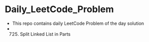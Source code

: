 # Daily_LeetCode_Problem
- This repo contains daily LeetCode Problem of the day solution 
- 725. Split Linked List in Parts
